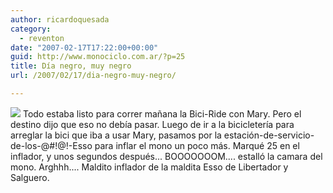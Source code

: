 ```yaml
---
author: ricardoquesada
category:
  - reventon
date: "2007-02-17T17:22:00+00:00"
guid: http://www.monociclo.com.ar/?p=25
title: Día negro, muy negro
url: /2007/02/17/dia-negro-muy-negro/

---
```

[![](/wp-content/uploads/2007/02/3c6db-img_2047.jpg?w=225)](/wp-content/uploads/2007/02/3c6db-img_2047.jpg) Todo estaba listo para correr mañana la Bici-Ride con Mary. Pero el destino dijo que eso no debía pasar. Luego de ir a la bicicletería para arreglar la bici que iba a usar Mary, pasamos por la estación-de-servicio-de-los-@#$!@$!-Esso para inflar el mono un poco más. Marqué 25 en el inflador, y unos segundos después... BOOOOOOOM.... estalló la camara del mono. Arghhh.... Maldito inflador de la maldita Esso de Libertador y Salguero.
